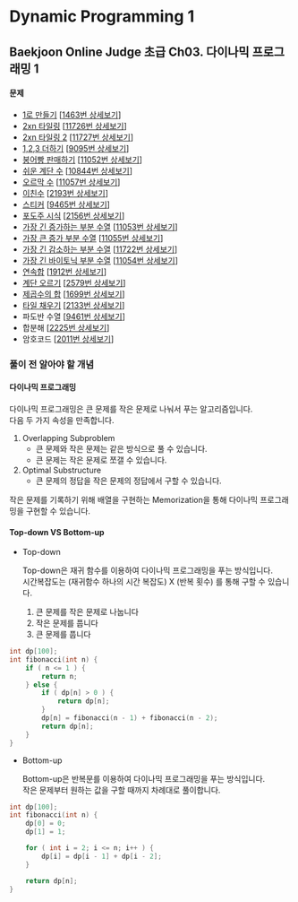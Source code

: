 Dynamic Programming 1
=====================

Baekjoon Online Judge 초급 Ch03. 다이나믹 프로그래밍 1
------------------------------------------------

#### 문제

* [1로 만들기](./Make_It_One) [[1463번 상세보기](https://www.acmicpc.net/problem/1463)]
* [2xn 타일링](./Two_times_N_1) [[11726번 상세보기](https://www.acmicpc.net/problem/11726)]
* [2xn 타일링 2](./Two_times_N_2) [[11727번 상세보기](https://www.acmicpc.net/problem/11727)]
* [1,2,3 더하기](./Add_One_Two_Three) [[9095번 상세보기](https://www.acmicpc.net/problem/9095)]
* [붕어빵 판매하기](./Selling_Bread) [[11052번 상세보기](https://www.acmicpc.net/problem/11052)]
* [쉬운 계단 수](./Easy_Stair_Number) [[10844번 상세보기](https://www.acmicpc.net/problem/10844)]
* [오르막 수](./Ascending_Number) [[11057번 상세보기](https://www.acmicpc.net/problem/11057)]
* [이친수](./Pinary_Number) [[2193번 상세보기](https://www.acmicpc.net/problem/2193)]
* [스티커](./Sticker) [[9465번 상세보기](https://www.acmicpc.net/problem/9465)]
* [포도주 시식](./Wine_Tasting) [[2156번 상세보기](https://www.acmicpc.net/problem/2156)]
* [가장 긴 증가하는 부분 수열](./The_Longest_Increasing_Subsequence) [[11053번 상세보기](https://www.acmicpc.net/problem/11053)]
* [가장 큰 증가 부분 수열](./The_Largest_Increasing_Subsequence) [[11055번 상세보기](https://www.acmicpc.net/problem/11055)]
* [가장 긴 감소하는 부분 수열](./The_Longest_Decreasing_Subsequence) [[11722번 상세보기](https://www.acmicpc.net/problem/11722)]
* [가장 긴 바이토닉 부분 수열](./The_Longest_Bitonic_Subsequence) [[11054번 상세보기](https://www.acmicpc.net/problem/11054)]
* [연속합](./Continuous_Sum) [[1912번 상세보기](https://www.acmicpc.net/problem/1912)]
* [계단 오르기](./Go_Up_The_Stairs) [[2579번 상세보기](https://www.acmicpc.net/problem/2579)]
* [제곱수의 합](./Sum_Of_Squares) [[1699번 상세보기](https://www.acmicpc.net/problem/1699)]
* [타일 채우기](./Fill_Tile) [[2133번 상세보기](https://www.acmicpc.net/problem/2133)]
* 파도반 수열 [[9461번 상세보기](https://www.acmicpc.net/problem/9461)]
* 합분해 [[2225번 상세보기](https://www.acmicpc.net/problem/2225)]
* 암호코드 [[2011번 상세보기](https://www.acmicpc.net/problem/2011)]

### 풀이 전 알아야 할 개념

#### 다이나믹 프로그래밍

다이나믹 프로그래밍은 큰 문제를 작은 문제로 나눠서 푸는 알고리즘입니다.  
다음 두 가지 속성을 만족합니다.  

1. Overlapping Subproblem
    * 큰 문제와 작은 문제는 같은 방식으로 풀 수 있습니다.
    * 큰 문제는 작은 문제로 쪼갤 수 있습니다.
2. Optimal Substructure
    * 큰 문제의 정답을 작은 문제의 정답에서 구할 수 있습니다.

작은 문제를 기록하기 위해 배열을 구현하는 Memorization을 통해 다이나믹 프로그래밍을 구현할 수 있습니다.  

#### Top-down VS Bottom-up

* Top-down

    Top-down은 재귀 함수를 이용하여 다이나믹 프로그래밍을 푸는 방식입니다.  
    시간복잡도는 (재귀함수 하나의 시간 복잡도) X (반복 횟수) 를 통해 구할 수 있습니다.  

    1. 큰 문제를 작은 문제로 나눕니다
    2. 작은 문제를 풉니다
    3. 큰 문제를 풉니다

~~~ cpp
int dp[100];
int fibonacci(int n) {
    if ( n <= 1 ) {
        return n;
    } else {
        if ( dp[n] > 0 ) {
            return dp[n];
        }
        dp[n] = fibonacci(n - 1) + fibonacci(n - 2);
        return dp[n];
    }
}
~~~

* Bottom-up

    Bottom-up은 반복문를 이용하여 다이나믹 프로그래밍을 푸는 방식입니다.  
    작은 문제부터 원하는 값을 구할 때까지 차례대로 풀이합니다.  

~~~ cpp
int dp[100];
int fibonacci(int n) {
    dp[0] = 0;
    dp[1] = 1;

    for ( int i = 2; i <= n; i++ ) {
        dp[i] = dp[i - 1] + dp[i - 2];
    }

    return dp[n];
}
~~~